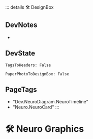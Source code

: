 ::: details 🛠 <dev>DesignBox</dev>

## DevNotes

-

## DevState

`TagsToHeaders: False`

`PaperPhotoToDesignBox: False`

<h2>PageTags</h2>

- "Dev.NeuroDiagram.NeuroTimeline"
- "Neuro.NeuroCard"
:::

# 🛠 Neuro Graphics
